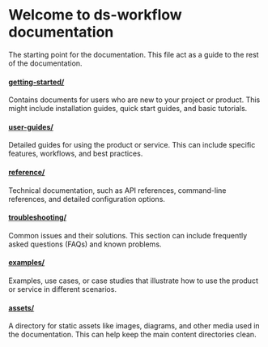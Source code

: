 # Welcome to ds-workflow documentation

The starting point for the documentation. This file act as a guide to the rest of the documentation.

#### [getting-started/](./getting_started/)
Contains documents for users who are new to your project or product. This might include installation guides, quick start guides, and basic tutorials.

#### [user-guides/](./user_guides/)
Detailed guides for using the product or service. This can include specific features, workflows, and best practices.

#### [reference/](./reference/)
Technical documentation, such as API references, command-line references, and detailed configuration options.

#### [troubleshooting/](./troubleshooting/)
Common issues and their solutions. This section can include frequently asked questions (FAQs) and known problems.

#### [examples/](./examples/)
Examples, use cases, or case studies that illustrate how to use the product or service in different scenarios.

#### [assets/](./assets/)
A directory for static assets like images, diagrams, and other media used in the documentation. This can help keep the main content directories clean.
